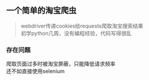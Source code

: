 ## 一个简单的淘宝爬虫
> webdriver传递cookies给requests爬取淘宝搜索结果  
> 初学python几周，没有编程经验，代码写得很乱

### 存在问题
爬取页面过多时被淘宝屏蔽，只能降低请求频率  
还不如直接使用selenium
